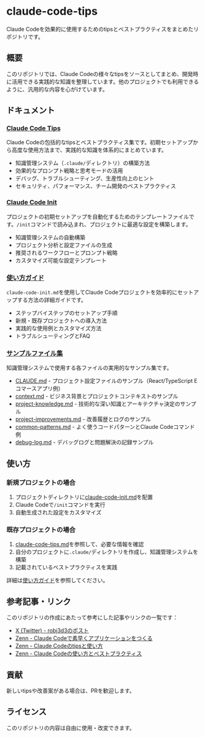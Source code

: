 # claude-code-tips

Claude Codeを効果的に使用するためのtipsとベストプラクティスをまとめたリポジトリです。

## 概要

このリポジトリでは、Claude Codeの様々なtipsをソースとしてまとめ、開発時に活用できる実践的な知識を整理しています。他のプロジェクトでも利用できるように、汎用的な内容を心がけています。

## ドキュメント

### [Claude Code Tips](./claude-code-tips.md)
Claude Codeの包括的なtipsとベストプラクティス集です。初期セットアップから高度な使用方法まで、実践的な知識を体系的にまとめています。
- 知識管理システム（`.claude/`ディレクトリ）の構築方法
- 効果的なプロンプト戦略と思考モードの活用
- デバッグ、トラブルシューティング、生産性向上のヒント
- セキュリティ、パフォーマンス、チーム開発のベストプラクティス

### [Claude Code Init](./claude-code-init.md)
プロジェクトの初期セットアップを自動化するためのテンプレートファイルです。`/init`コマンドで読み込まれ、プロジェクトに最適な設定を構築します。
- 知識管理システムの自動構築
- プロジェクト分析と設定ファイルの生成
- 推奨されるワークフローとプロンプト戦略
- カスタマイズ可能な設定テンプレート

### [使い方ガイド](./how-to-use.md)
`claude-code-init.md`を使用してClaude Codeプロジェクトを効率的にセットアップする方法の詳細ガイドです。
- ステップバイステップのセットアップ手順
- 新規・既存プロジェクトへの導入方法
- 実践的な使用例とカスタマイズ方法
- トラブルシューティングとFAQ

### [サンプルファイル集](./examples/)
知識管理システムで使用する各ファイルの実用的なサンプル集です。
- [CLAUDE.md](./examples/CLAUDE.md) - プロジェクト設定ファイルのサンプル（React/TypeScript Eコマースアプリ例）
- [context.md](./examples/context.md) - ビジネス背景とプロジェクトコンテキストのサンプル
- [project-knowledge.md](./examples/project-knowledge.md) - 技術的な深い知識とアーキテクチャ決定のサンプル
- [project-improvements.md](./examples/project-improvements.md) - 改善履歴とログのサンプル
- [common-patterns.md](./examples/common-patterns.md) - よく使うコードパターンとClaude Codeコマンド例
- [debug-log.md](./examples/debug-log.md) - デバッグログと問題解決の記録サンプル


## 使い方

### 新規プロジェクトの場合
1. プロジェクトディレクトリに[claude-code-init.md](./claude-code-init.md)を配置
2. Claude Codeで`/init`コマンドを実行
3. 自動生成された設定をカスタマイズ

### 既存プロジェクトの場合
1. [claude-code-tips.md](./claude-code-tips.md)を参照して、必要な情報を確認
2. 自分のプロジェクトに`.claude/`ディレクトリを作成し、知識管理システムを構築
3. 記載されているベストプラクティスを実践

詳細は[使い方ガイド](./how-to-use.md)を参照してください。

## 参考記事・リンク

このリポジトリの作成にあたって参考にした記事やリンクの一覧です：

- [X (Twitter) - robj3d3のポスト](https://x.com/robj3d3/status/1935466820959617479)
- [Zenn - Claude Codeで素早くアプリケーションをつくる](https://zenn.dev/hokuto_tech/articles/86d1edb33da61a)
- [Zenn - Claude Codeのtipsと使い方](https://zenn.dev/medicalforce/articles/8bc0b6afbbb8a7)
- [Zenn - Claude Codeの使い方とベストプラクティス](https://zenn.dev/driller/articles/2a23ef94f1d603)

## 貢献

新しいtipsや改善案がある場合は、PRを歓迎します。

## ライセンス

このリポジトリの内容は自由に使用・改変できます。